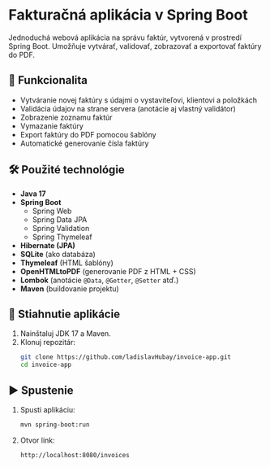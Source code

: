 # Fakturačná aplikácia v Spring Boot

Jednoduchá webová aplikácia na správu faktúr, vytvorená v prostredí Spring Boot. Umožňuje vytvárať, validovať, zobrazovať a exportovať faktúry do PDF.

## 🎯 Funkcionalita

- Vytváranie novej faktúry s údajmi o vystaviteľovi, klientovi a položkách
- Validácia údajov na strane servera (anotácie aj vlastný validátor)
- Zobrazenie zoznamu faktúr
- Vymazanie faktúry
- Export faktúry do PDF pomocou šablóny
- Automatické generovanie čísla faktúry

## 🛠 Použité technológie

- **Java 17**
- **Spring Boot**
    - Spring Web
    - Spring Data JPA
    - Spring Validation
    - Spring Thymeleaf
- **Hibernate (JPA)**
- **SQLite** (ako databáza)
- **Thymeleaf** (HTML šablóny)
- **OpenHTMLtoPDF** (generovanie PDF z HTML + CSS)
- **Lombok** (anotácie `@Data`, `@Getter`, `@Setter` atď.)
- **Maven** (buildovanie projektu)

## 🔧 Stiahnutie aplikácie

1. Nainštaluj JDK 17 a Maven.
2. Klonuj repozitár:
   ```bash
   git clone https://github.com/ladislavHubay/invoice-app.git
   cd invoice-app

## ▶️ Spustenie

1. Spusti aplikáciu:

   ```bash
   mvn spring-boot:run
   
2. Otvor link:

   ```bash
   http://localhost:8080/invoices